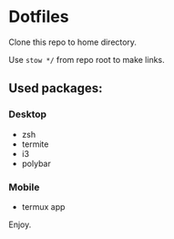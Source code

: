 # Dotfiles

Clone this repo to home directory.

Use `stow */` from repo root to make links.

## Used packages:

### Desktop

- zsh
- termite
- i3
- polybar

### Mobile

- termux app

Enjoy.
